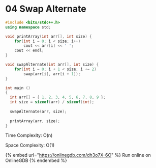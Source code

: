 # 04 Swap Alternate

```cpp
#include <bits/stdc++.h>
using namespace std;

void printArray(int arr[], int size) {
    for(int i = 0; i < size; i++)
        cout << arr[i] << ' ';
    cout << endl;
}

void swapAlternate(int arr[], int size) {
    for(int i = 0; i + 1 < size; i += 2)
        swap(arr[i], arr[i + 1]);
}

int main ()
{
  int arr[] = { 1, 2, 3, 4, 5, 6, 7, 8, 9 };
  int size = sizeof(arr) / sizeof(int);
  
  swapAlternate(arr, size);
  
  printArray(arr, size);
}
```

Time Complexity: O(n)

Space Complexity: O(1)

{% embed url="https://onlinegdb.com/dh3o7X-6O" %}
Run online on OnlineGDB
{% endembed %}
